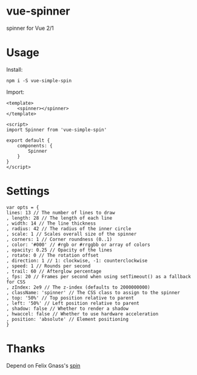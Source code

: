 # vue-spinner

spinner for Vue 2/1

# Usage

Install:

    npm i -S vue-simple-spin

Import:

    <template>
        <spinner></spinner>
    </template>

    <script>
    import Spinner from 'vue-simple-spin'

    export default {
        components: {
            Spinner
        }
    }
    </script>
    
# Settings

    var opts = {
    lines: 13 // The number of lines to draw
    , length: 28 // The length of each line
    , width: 14 // The line thickness
    , radius: 42 // The radius of the inner circle
    , scale: 1 // Scales overall size of the spinner
    , corners: 1 // Corner roundness (0..1)
    , color: '#000' // #rgb or #rrggbb or array of colors
    , opacity: 0.25 // Opacity of the lines
    , rotate: 0 // The rotation offset
    , direction: 1 // 1: clockwise, -1: counterclockwise
    , speed: 1 // Rounds per second
    , trail: 60 // Afterglow percentage
    , fps: 20 // Frames per second when using setTimeout() as a fallback for CSS
    , zIndex: 2e9 // The z-index (defaults to 2000000000)
    , className: 'spinner' // The CSS class to assign to the spinner
    , top: '50%' // Top position relative to parent
    , left: '50%' // Left position relative to parent
    , shadow: false // Whether to render a shadow
    , hwaccel: false // Whether to use hardware acceleration
    , position: 'absolute' // Element positioning
    }

# Thanks

Depend on Felix Gnass's [spin](https://github.com/fgnass/spin.js)

